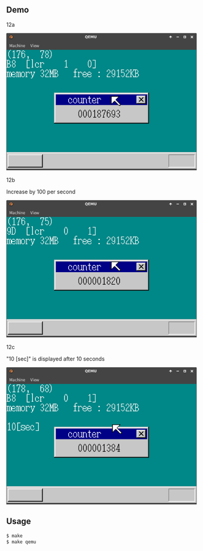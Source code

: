 ## Demo

12a

![template](https://github.com/watermelon892/OSPractice/blob/master/12/pic/12a.png)

12b

Increase by 100 per second

![template](https://github.com/watermelon892/OSPractice/blob/master/12/pic/12b.png)

12c

"10 [sec]" is displayed after 10 seconds

![template](https://github.com/watermelon892/OSPractice/blob/master/12/pic/12c.png)

## Usage

```
$ make
$ make qemu
```
